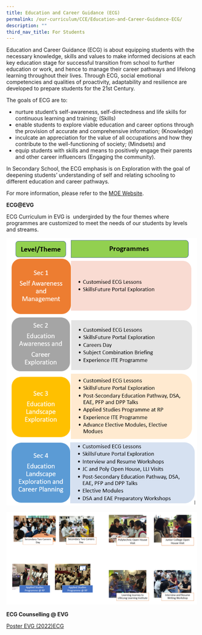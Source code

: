 ```yaml
---
title: Education and Career Guidance (ECG)
permalink: /our-curriculum/CCE/Education-and-Career-Guidance-ECG/
description: ""
third_nav_title: For Students
---
```

Education and Career Guidance (ECG) is about equipping students with the necessary knowledge, skills and values to make informed decisions at each key education stage for successful transition from school to further education or work, and hence to manage their career pathways and lifelong learning throughout their lives. Through ECG, social emotional competencies and qualities of proactivity, adaptability and resilience are developed to prepare students for the 21st Century.

The goals of ECG are to:

*   nurture student’s self-awareness, self-directedness and life skills for continuous learning and training; (Skills)
*   enable students to explore viable education and career options through the provision of accurate and comprehensive information; (Knowledge)
*   inculcate an appreciation for the value of all occupations and how they contribute to the well-functioning of society; (Mindsets) and
*   equip students with skills and means to positively engage their parents and other career influencers (Engaging the community).

In Secondary School, the ECG emphasis is on Exploration with the goal of deepening students’ understanding of self and relating schooling to different education and career pathways.

For more information, please refer to the [MOE Website](https://www.moe.gov.sg/education/programmes/social-and-emotional-learning/education-and-career-guidance).

**ECG@EVG**

ECG Curriculum in EVG is  undergirded by the four themes where programmes are customized to meet the needs of our students by levels and streams.

![](/images/Our%20Curriculum/CCE/Education%20and%20Career%20Guidance/E1.png)

![](/images/Our%20Curriculum/CCE/Education%20and%20Career%20Guidance/E2.png)


**ECG Counselling @ EVG**

[Poster EVG (2022)ECG](/files/Education%20and%20Career%20Guidance/Poster-EVG-2022ECG-1.pdf)